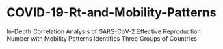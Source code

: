 # COVID-19-Rt-and-Mobility-Patterns
In-Depth Correlation Analysis of SARS-CoV-2 Effective Reproduction Number with Mobility Patterns Identifies Three Groups of Countries

